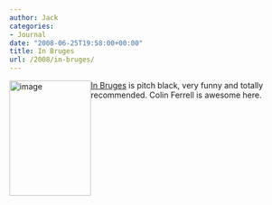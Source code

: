 ```yaml
---
author: Jack
categories:
- Journal
date: "2008-06-25T19:58:00+00:00"
title: In Bruges
url: /2008/in-bruges/
---
```


<img src="/files/in-bruges.jpg" style="border: 0;float:left" alt="image" width="144" height="204" />

[In Bruges][1] is pitch black, very funny and totally recommended. Colin Ferrell is awesome here.

<br style="clear:both;" />

 [1]: http://www.rottentomatoes.com/m/in_bruges/